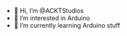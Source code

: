 - 👋 Hi, I’m @ACKTStudios
- 👀 I’m interested in Arduino
- 🌱 I’m currently learning Arduino stuff

<!---
ACKTStudios/ACKTStudios is a ✨ special ✨ repository because its `README.md` (this file) appears on your GitHub profile.
You can click the Preview link to take a look at your changes.
--->

